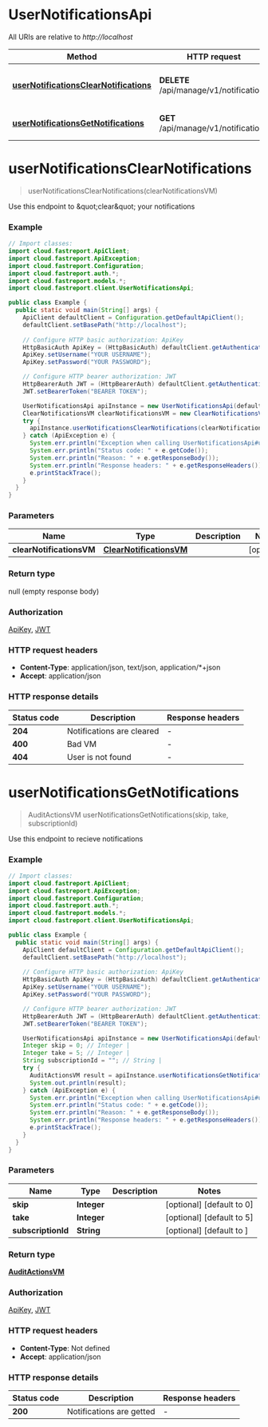# UserNotificationsApi

All URIs are relative to *http://localhost*

| Method | HTTP request | Description |
|------------- | ------------- | -------------|
| [**userNotificationsClearNotifications**](UserNotificationsApi.md#userNotificationsClearNotifications) | **DELETE** /api/manage/v1/notifications | Use this endpoint to \&quot;clear\&quot; your notifications |
| [**userNotificationsGetNotifications**](UserNotificationsApi.md#userNotificationsGetNotifications) | **GET** /api/manage/v1/notifications | Use this endpoint to recieve notifications |


<a id="userNotificationsClearNotifications"></a>
# **userNotificationsClearNotifications**
> userNotificationsClearNotifications(clearNotificationsVM)

Use this endpoint to \&quot;clear\&quot; your notifications

### Example
```java
// Import classes:
import cloud.fastreport.ApiClient;
import cloud.fastreport.ApiException;
import cloud.fastreport.Configuration;
import cloud.fastreport.auth.*;
import cloud.fastreport.models.*;
import cloud.fastreport.client.UserNotificationsApi;

public class Example {
  public static void main(String[] args) {
    ApiClient defaultClient = Configuration.getDefaultApiClient();
    defaultClient.setBasePath("http://localhost");
    
    // Configure HTTP basic authorization: ApiKey
    HttpBasicAuth ApiKey = (HttpBasicAuth) defaultClient.getAuthentication("ApiKey");
    ApiKey.setUsername("YOUR USERNAME");
    ApiKey.setPassword("YOUR PASSWORD");

    // Configure HTTP bearer authorization: JWT
    HttpBearerAuth JWT = (HttpBearerAuth) defaultClient.getAuthentication("JWT");
    JWT.setBearerToken("BEARER TOKEN");

    UserNotificationsApi apiInstance = new UserNotificationsApi(defaultClient);
    ClearNotificationsVM clearNotificationsVM = new ClearNotificationsVM(); // ClearNotificationsVM | 
    try {
      apiInstance.userNotificationsClearNotifications(clearNotificationsVM);
    } catch (ApiException e) {
      System.err.println("Exception when calling UserNotificationsApi#userNotificationsClearNotifications");
      System.err.println("Status code: " + e.getCode());
      System.err.println("Reason: " + e.getResponseBody());
      System.err.println("Response headers: " + e.getResponseHeaders());
      e.printStackTrace();
    }
  }
}
```

### Parameters

| Name | Type | Description  | Notes |
|------------- | ------------- | ------------- | -------------|
| **clearNotificationsVM** | [**ClearNotificationsVM**](ClearNotificationsVM.md)|  | [optional] |

### Return type

null (empty response body)

### Authorization

[ApiKey](../README.md#ApiKey), [JWT](../README.md#JWT)

### HTTP request headers

 - **Content-Type**: application/json, text/json, application/*+json
 - **Accept**: application/json

### HTTP response details
| Status code | Description | Response headers |
|-------------|-------------|------------------|
| **204** | Notifications are cleared |  -  |
| **400** | Bad VM |  -  |
| **404** | User is not found |  -  |

<a id="userNotificationsGetNotifications"></a>
# **userNotificationsGetNotifications**
> AuditActionsVM userNotificationsGetNotifications(skip, take, subscriptionId)

Use this endpoint to recieve notifications

### Example
```java
// Import classes:
import cloud.fastreport.ApiClient;
import cloud.fastreport.ApiException;
import cloud.fastreport.Configuration;
import cloud.fastreport.auth.*;
import cloud.fastreport.models.*;
import cloud.fastreport.client.UserNotificationsApi;

public class Example {
  public static void main(String[] args) {
    ApiClient defaultClient = Configuration.getDefaultApiClient();
    defaultClient.setBasePath("http://localhost");
    
    // Configure HTTP basic authorization: ApiKey
    HttpBasicAuth ApiKey = (HttpBasicAuth) defaultClient.getAuthentication("ApiKey");
    ApiKey.setUsername("YOUR USERNAME");
    ApiKey.setPassword("YOUR PASSWORD");

    // Configure HTTP bearer authorization: JWT
    HttpBearerAuth JWT = (HttpBearerAuth) defaultClient.getAuthentication("JWT");
    JWT.setBearerToken("BEARER TOKEN");

    UserNotificationsApi apiInstance = new UserNotificationsApi(defaultClient);
    Integer skip = 0; // Integer | 
    Integer take = 5; // Integer | 
    String subscriptionId = ""; // String | 
    try {
      AuditActionsVM result = apiInstance.userNotificationsGetNotifications(skip, take, subscriptionId);
      System.out.println(result);
    } catch (ApiException e) {
      System.err.println("Exception when calling UserNotificationsApi#userNotificationsGetNotifications");
      System.err.println("Status code: " + e.getCode());
      System.err.println("Reason: " + e.getResponseBody());
      System.err.println("Response headers: " + e.getResponseHeaders());
      e.printStackTrace();
    }
  }
}
```

### Parameters

| Name | Type | Description  | Notes |
|------------- | ------------- | ------------- | -------------|
| **skip** | **Integer**|  | [optional] [default to 0] |
| **take** | **Integer**|  | [optional] [default to 5] |
| **subscriptionId** | **String**|  | [optional] [default to ] |

### Return type

[**AuditActionsVM**](AuditActionsVM.md)

### Authorization

[ApiKey](../README.md#ApiKey), [JWT](../README.md#JWT)

### HTTP request headers

 - **Content-Type**: Not defined
 - **Accept**: application/json

### HTTP response details
| Status code | Description | Response headers |
|-------------|-------------|------------------|
| **200** | Notifications are getted |  -  |

